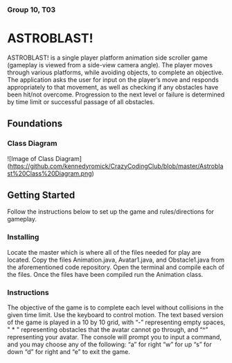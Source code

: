 ### Group 10, T03
# ASTROBLAST!
ASTROBLAST! is a single player platform animation side scroller game (gameplay is viewed from a side-view camera angle). The player moves through various platforms, while avoiding objects, to complete an objective. The application asks the user for input on the player’s move and responds appropriately to that movement, as well as checking if any obstacles have been hit/not overcome. Progression to the next level or failure is determined by time limit or successful passage of all obstacles.

## Foundations
### Class Diagram 
![Image of Class Diagram] (https://github.com/kennedyromick/CrazyCodingClub/blob/master/Astroblast%20Class%20Diagram.png)

## Getting Started
Follow the instructions below to set up the game and rules/directions for gameplay.

### Installing
Locate the master which is where all of the files needed for play are located. Copy the files Animation.java, Avatar1.java, and Obstacle1.java from the aforementioned code repository. Open the terminal and compile each of the files. Once the files have been compiled run the Animation class.

### Instructions
The objective of the game is to complete each level without collisions in the given time limit. Use the keyboard to control motion. The text based version of the game is played in a 10 by 10 grid, with “-” representing empty spaces, " * " representing obstacles that the avatar cannot go through, and “^” representing your avatar. The console will prompt you to input a command, and you may choose any of the following: “a” for right “w” for up “s” for down “d” for right and “e” to exit the game.
